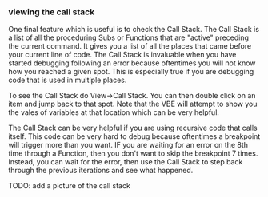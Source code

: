 ### viewing the call stack

One final feature which is useful is to check the Call Stack. The Call Stack is a list of all the proceduring Subs or Functions that are "active" preceding the current command. It gives you a list of all the places that came before your current line of code. The Call Stack is invaluable when you have started debugging following an error because oftentimes you will not know how you reached a given spot. This is especially true if you are debugging code that is used in multiple places.

To see the Call Stack do View->Call Stack. You can then double click on an item and jump back to that spot. Note that the VBE will attempt to show you the vales of variables at that location which can be very helpful.

The Call Stack can be very helpful if you are using recursive code that calls itself. This code can be very hard to debug because oftentimes a breakpoint will trigger more than you want. IF you are waiting for an error on the 8th time through a Function, then you don't want to skip the breakpoint 7 times. Instead, you can wait for the error, then use the Call Stack to step back through the previous iterations and see what happened.

TODO: add a picture of the call stack
